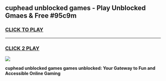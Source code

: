 
## cuphead unblocked games - Play Unblocked Gmaes & Free #95c9m
<h3>
<a href="https://premium.freeplayer.one?title=cuphead_unblocked_games&ref=01M">CLICK TO PLAY</a></h3>
<hr>

<h3>
<a href="https://premium.freeplayer.one?title=cuphead_unblocked_games&ref=01M">CLICK 2 PLAY</a>
  
</h3>

<a href="https://premium.freeplayer.one?title=cuphead_unblocked_games&ref=01M"><img src="https://clearcache.store/games.png"></a>


**cuphead unblocked games games unblocked: Your Gateway to Fun and Accessible Online Gaming**
